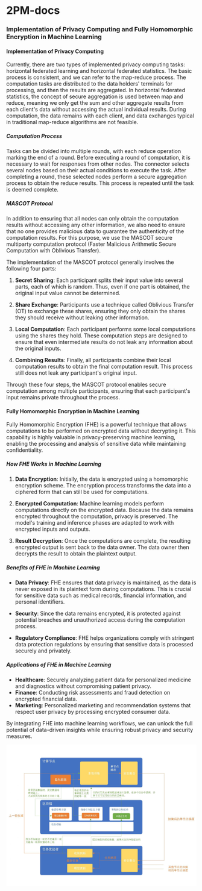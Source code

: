 # 2PM-docs 

### Implementation of Privacy Computing and Fully Homomorphic Encryption in Machine Learning

#### Implementation of Privacy Computing

Currently, there are two types of implemented privacy computing tasks: horizontal federated learning and horizontal federated statistics. The basic process is consistent, and we can refer to the map-reduce process. The computation tasks are distributed to the data holders' terminals for processing, and then the results are aggregated. In horizontal federated statistics, the concept of secure aggregation is used between map and reduce, meaning we only get the sum and other aggregate results from each client's data without accessing the actual individual results. During computation, the data remains with each client, and data exchanges typical in traditional map-reduce algorithms are not feasible.

##### Computation Process

Tasks can be divided into multiple rounds, with each reduce operation marking the end of a round. Before executing a round of computation, it is necessary to wait for responses from other nodes. The connector selects several nodes based on their actual conditions to execute the task. After completing a round, these selected nodes perform a secure aggregation process to obtain the reduce results. This process is repeated until the task is deemed complete.

##### MASCOT Protocol

In addition to ensuring that all nodes can only obtain the computation results without accessing any other information, we also need to ensure that no one provides malicious data to guarantee the authenticity of the computation results. For this purpose, we use the MASCOT secure multiparty computation protocol (Faster Malicious Arithmetic Secure Computation with Oblivious Transfer).

The implementation of the MASCOT protocol generally involves the following four parts:

1. **Secret Sharing**: Each participant splits their input value into several parts, each of which is random. Thus, even if one part is obtained, the original input value cannot be determined.

2. **Share Exchange**: Participants use a technique called Oblivious Transfer (OT) to exchange these shares, ensuring they only obtain the shares they should receive without leaking other information.

3. **Local Computation**: Each participant performs some local computations using the shares they hold. These computation steps are designed to ensure that even intermediate results do not leak any information about the original inputs.

4. **Combining Results**: Finally, all participants combine their local computation results to obtain the final computation result. This process still does not leak any participant's original input.

Through these four steps, the MASCOT protocol enables secure computation among multiple participants, ensuring that each participant's input remains private throughout the process.

#### Fully Homomorphic Encryption in Machine Learning

Fully Homomorphic Encryption (FHE) is a powerful technique that allows computations to be performed on encrypted data without decrypting it. This capability is highly valuable in privacy-preserving machine learning, enabling the processing and analysis of sensitive data while maintaining confidentiality.

##### How FHE Works in Machine Learning

1. **Data Encryption**: Initially, the data is encrypted using a homomorphic encryption scheme. The encryption process transforms the data into a ciphered form that can still be used for computations.

2. **Encrypted Computation**: Machine learning models perform computations directly on the encrypted data. Because the data remains encrypted throughout the computation, privacy is preserved. The model's training and inference phases are adapted to work with encrypted inputs and outputs.

3. **Result Decryption**: Once the computations are complete, the resulting encrypted output is sent back to the data owner. The data owner then decrypts the result to obtain the plaintext output.

##### Benefits of FHE in Machine Learning

- **Data Privacy**: FHE ensures that data privacy is maintained, as the data is never exposed in its plaintext form during computations. This is crucial for sensitive data such as medical records, financial information, and personal identifiers.

- **Security**: Since the data remains encrypted, it is protected against potential breaches and unauthorized access during the computation process.

- **Regulatory Compliance**: FHE helps organizations comply with stringent data protection regulations by ensuring that sensitive data is processed securely and privately.

##### Applications of FHE in Machine Learning

- **Healthcare**: Securely analyzing patient data for personalized medicine and diagnostics without compromising patient privacy.
- **Finance**: Conducting risk assessments and fraud detection on encrypted financial data.
- **Marketing**: Personalized marketing and recommendation systems that respect user privacy by processing encrypted consumer data.

By integrating FHE into machine learning workflows, we can unlock the full potential of data-driven insights while ensuring robust privacy and security measures.

![ZK Process](./assests/zk_process.png)
